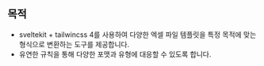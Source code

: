 
## 목적

- sveltekit + tailwincss 4를 사용하여 다양한 엑셀 파일 템플릿을 특정 목적에 맞는 형식으로 변환하는 도구를 제공합니다.
- 유연한 규칙을 통해 다양한 포맷과 유형에 대응할 수 있도록 합니다.
